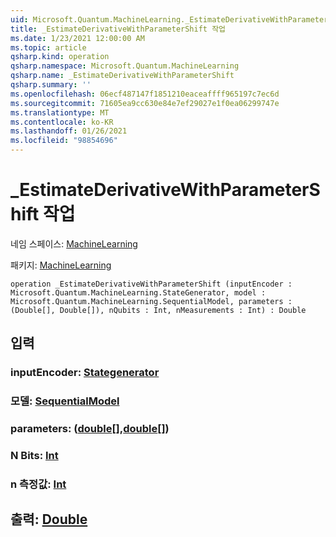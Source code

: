 ```yaml
---
uid: Microsoft.Quantum.MachineLearning._EstimateDerivativeWithParameterShift
title: _EstimateDerivativeWithParameterShift 작업
ms.date: 1/23/2021 12:00:00 AM
ms.topic: article
qsharp.kind: operation
qsharp.namespace: Microsoft.Quantum.MachineLearning
qsharp.name: _EstimateDerivativeWithParameterShift
qsharp.summary: ''
ms.openlocfilehash: 06ecf487147f1851210eaceaffff965197c7ec6d
ms.sourcegitcommit: 71605ea9cc630e84e7ef29027e1f0ea06299747e
ms.translationtype: MT
ms.contentlocale: ko-KR
ms.lasthandoff: 01/26/2021
ms.locfileid: "98854696"
---
```

# <a name="_estimatederivativewithparametershift-operation"></a>_EstimateDerivativeWithParameterShift 작업

네임 스페이스: [MachineLearning](xref:Microsoft.Quantum.MachineLearning)

패키지: [MachineLearning](https://nuget.org/packages/Microsoft.Quantum.MachineLearning)




```qsharp
operation _EstimateDerivativeWithParameterShift (inputEncoder : Microsoft.Quantum.MachineLearning.StateGenerator, model : Microsoft.Quantum.MachineLearning.SequentialModel, parameters : (Double[], Double[]), nQubits : Int, nMeasurements : Int) : Double
```


## <a name="input"></a>입력

### <a name="inputencoder--stategenerator"></a>inputEncoder: [Stategenerator](xref:Microsoft.Quantum.MachineLearning.StateGenerator)




### <a name="model--sequentialmodel"></a>모델: [SequentialModel](xref:Microsoft.Quantum.MachineLearning.SequentialModel)




### <a name="parameters--doubledouble"></a>parameters: ([double](xref:microsoft.quantum.lang-ref.double)[],[double](xref:microsoft.quantum.lang-ref.double)[])




### <a name="nqubits--int"></a>N Bits: [Int](xref:microsoft.quantum.lang-ref.int)




### <a name="nmeasurements--int"></a>n 측정값: [Int](xref:microsoft.quantum.lang-ref.int)





## <a name="output--double"></a>출력: [Double](xref:microsoft.quantum.lang-ref.double)

